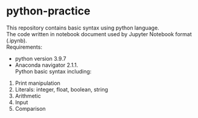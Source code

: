 # python-practice
This repository contains basic syntax using python language.<br/>The code written in notebook document used by Jupyter Notebook format (.ipynb).
 \
Requirements:
- python version 3.9.7 
- Anaconda navigator 2.1.1.
 \
Python basic syntax including:
1. Print manipulation
2. Literals: integer, float, boolean, string
3. Arithmetic
4. Input
5. Comparison

